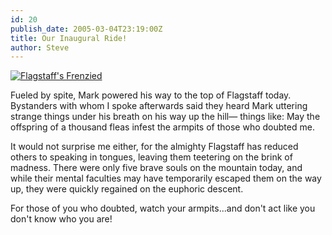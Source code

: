 ```yaml
---
id: 20
publish_date: 2005-03-04T23:19:00Z
title: Our Inaugural Ride!
author: Steve
---
```


[![Flagstaff's Frenzied](http://lh3.ggpht.com/_zoD15FRZxcs/St-8JdkWHkI/AAAAAAAAAE8/oxFiYdeM_mg/s2400/frenzy_folks_orig.jpg)](http://picasaweb.google.com/flagstafffrenzy/InauguralFrenzyRide#5395237749355060802)

Fueled by spite, Mark powered his way to the top of Flagstaff today. Bystanders with whom I spoke afterwards said they heard Mark uttering strange things under his breath on his way up the hill— things like: May the offspring of a thousand fleas infest the armpits of those who doubted me.

It would not surprise me either, for the almighty Flagstaff has reduced others to speaking in tongues, leaving them teetering on the brink of madness. There were only five brave souls on the mountain today, and while their mental faculties may have temporarily escaped them on the way up, they were quickly regained on the euphoric descent.

For those of you who doubted, watch your armpits...and don't act like you don't know who you are!
